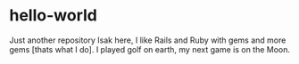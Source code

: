 # hello-world
Just another repository
Isak here, I like Rails and Ruby with gems and more gems [thats what I do].
I played golf on earth, my next game is on the Moon.

